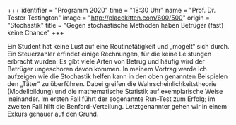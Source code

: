 +++
identifier = "Programm 2020"
time = "18:30 Uhr"
name = "Prof. Dr. Tester Testington"
image = "http://placekitten.com/600/500"
origin = "Stochastik"
title = "Gegen stochastische Methoden haben Betrüger (fast) keine Chance"
+++

Ein Student hat keine Lust auf eine Routinetätigkeit und „mogelt“ sich durch. Ein Steuerzahler erfindet einige Rechnungen, für die keine Leistungen erbracht wurden.  Es gibt viele Arten von Betrug und häufig wird der Betrüger ungeschoren davon kommen. In meinem Vortrag werde ich aufzeigen wie die Stochastik helfen kann in den oben genannten Beispielen den „Täter“ zu überführen. Dabei greifen die Wahrscheinlichkeitstheorie (Modellbildung) und die mathematische Statistik auf exemplarische Weise ineinander. Im ersten Fall führt der sogenannte Run-Test zum Erfolg; im zweiten Fall hilft die Benford-Verteilung. Letztgenannter gehen wir in einem Exkurs genauer auf den Grund.   